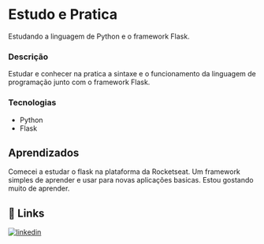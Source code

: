 
# Estudo e Pratica
Estudando a linguagem de Python e o framework Flask.

### Descrição

Estudar e conhecer na pratica a sintaxe e o funcionamento da linguagem de programação junto com o framework Flask.


### Tecnologias
- Python
- Flask


## Aprendizados

Comecei a estudar o flask na plataforma da Rocketseat. Um framework simples de aprender e usar para novas aplicações basicas. Estou gostando muito de aprender.


## 🔗 Links

[![linkedin](https://img.shields.io/badge/linkedin-0A66C2?style=for-the-badge&logo=linkedin&logoColor=white)](https://www.linkedin.com/in/marcio-roberto-89535b22/)



